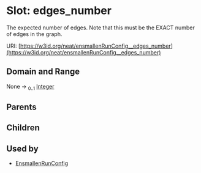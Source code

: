 
# Slot: edges_number


The expected number of edges. Note that this must be the EXACT number of edges in the graph.

URI: [https://w3id.org/neat/ensmallenRunConfig__edges_number](https://w3id.org/neat/ensmallenRunConfig__edges_number)


## Domain and Range

None &#8594;  <sub>0..1</sub> [Integer](types/Integer.md)

## Parents


## Children


## Used by

 * [EnsmallenRunConfig](EnsmallenRunConfig.md)
